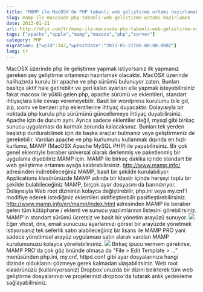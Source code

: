 ```yaml
---
title: "MAMP ile MacOSX'de PHP tabanlı web geliştirme ortamı hazırlamak"
slug: mamp-ile-macosxde-php-tabanli-web-gelistirme-ortami-hazirlamak
date: 2013-01-21
url: http://mfyz.com/tr/mamp-ile-macosxde-php-tabanli-web-gelistirme-ortami-hazirlamak/
tags: ["apache","apple","mamp","maxosx","php","server"]
category: PHP
migration: {"wpId":342,"wpPostDate":"2013-01-21T06:00:00.000Z"}
lang: tr
---
```


MacOSX üzerinde php ile geliştirme yapmak istiyorsanız ilk yapmanız gereken şey geliştirme ortamınızı hazırlamak olacaktır. MacOSX üzerinde halihazırda kurulu bir apache ve php sürümü bulunuyor zaten. Bunları basitçe aktif hale getirebilir ve geri kalan ayarları elle yapmak isteyebilirsiniz fakat macosx ile yüklü gelen php, apache sürümü ve eklentileri, standart ihtiyaçlara bile cevap veremeyebilir. Basit bir wordpress kurulumu bile gd, zip, iconv ve benzeri php eklentilerine ihtiyaç duyacaktır. Dolayısıyla bir noktada php kurulu php sürümünü güncellemeye ihtiyaç duyabilirsiniz. Apache için de durum aynı. Ayrıca sadece eklentiler değil, mysql gibi birkaç sunucu uygulaması da kurmak zorunda kalacaksınız. Bunları tek yerden başlatıp durdurabilmek için de başka araçlar bulmanız veya geliştirmeniz de gerekebilir. Varolan apache ve php kurlumunu kullanmak dışında en hızlı kurlumu, MAMP (MacOSX Apache MySQL PHP) ile yapabilirsiniz. Bir çok genel eklentiyle beraber universal olarak derlenmiş ve paketlenmiş bir uygulama diyebiliriz MAMP için. MAMP ile birkaç dakika içinde standart bir web geliştirme ortamını ayağa kaldırabilirsiniz. http://www.mamp.info/ adresinden indirebileceğiniz MAMP, basit bir şekilde kurulabiliyor. Applications klasörünüzde MAMP adında bir klasör içinde herşeyi toplu bir şekilde bulabileceğiniz MAMP, birçok ayar dosyasını da barındırıyor. Dolayısıyla Web root dizininizi kolayca değiştirebilir, php.ini veya my.cnf'i modifiye ederek istediğiniz eklentileri aktifleştirebilir pasifleştirebilirsiniz. http://www.mamp.info/en/mamp/index.html adresinden MAMP ile beraber gelen tüm kütüphane / eklenti ve sunucu yazılımlarının listesini görebilirsiniz. MAMP'in standart sürümü ücretsiz ve basit bir yönetim arayüzü sunuyor. ![](/images/archive/tr/2013/01/6058742604_e29d36e1d4_z.jpg) Eğer vhost, dns, email sunucusu ayarlarınızı görsel bir arayüzde yönetmek istiyorsanız tek seferlik satın alabileceğiniz bir lisans ile MAMP PRO yani sadece yönetimsel arayüz uygulaması satın alarak varolan MAMP kurulumunuzu kolayca yönetebilirsiniz. ![](/images/archive/tr/2013/01/6058222333_ce2b01cf87_b.jpg) Birkaç ipucu vermem gerekirse, MAMP PRO'da çok göz önünde olmasa da "File > Edit Template > ..." menüsünden php.ini, my.cnf, httpd.conf gibi ayar dosyalarınıza hangi dizinde olduklarını çözmeye gerek kalmadan ulaşabilirsiniz. Web root klasörünüzü (kullanıyorsanız) Dropbox'unuzda bir dizini belirterek tüm web geliştirme dosyalarınızı ve projelerinizi dropbox'da tutarak anlık yedekleme sağlayabilirsiniz.